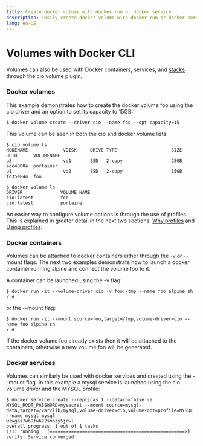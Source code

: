 ```yaml
---
title: Create docker volume with docker run or docker service
description: Easily create docker volume with docker run or docker service and Storidge volume plugin
lang: en-US
---
```


# Volumes with Docker CLI

Volumes can also be used with Docker containers, services, and [stacks](docker_stack_volumes.html) through the cio volume plugin.

<h3>Docker volumes</h3>

This example demonstrates how to create the docker volume foo using the cio driver and an option to set its capacity to 15GB:

```
$ docker volume create --driver cio --name foo --opt capacity=15
```

This volume can be seen in both the cio and docker volume lists:

```
$ cio volume ls
NODENAME             VDISK     DRIVE TYPE                    SIZE  UUID      VOLUMENAME
u3                   vd1       SSD   2-copy                  25GB  adc4800a  portainer         
u1                   vd2       SSD   2-copy                  15GB  fd35e844  foo               

$ docker volume ls
DRIVER              VOLUME NAME
cio:latest          foo
cio:latest          portainer
```

An easier way to configure volume options is through the use of profiles. This is explained in greater detail in the next two sections: [Why profiles](why_profiles.html) and [Using profiles](using_profiles.html).

<h3>Docker containers</h3>

Volumes can be attached to docker containers either through the -v or --mount flags. The next two examples demonstrate how to launch a docker container running alpine and connect the volume foo to it.

A container can be launched using the -v flag:
```
$ docker run -it --volume-driver cio -v foo:/tmp --name foo alpine sh
/ #
```
or the --mount flag:
```
$ docker run -it --mount source=foo,target=/tmp,volume-driver=cio --name foo alpine sh
/ #
```

If the docker volume foo already exists then it will be attached to the containers, otherwise a new volume foo will be generated.

<h3>Docker services</h3>

Volumes can similarly be used with docker services and created using the --mount flag. In this example a mysql service is launched using the cio volume driver and the MYSQL profile:
```
$ docker service create --replicas 1 --detach=false -e MYSQL_ROOT_PASSWORD=mysecret --mount source=mysql-data,target=/var/lib/mysql,volume-driver=cio,volume-opt=profile=MYSQL --name mysql mysql
wcwgas7wh9fw6k2smnzy5jcwl
overall progress: 1 out of 1 tasks
1/1: running   [==================================================>]
verify: Service converged
```
